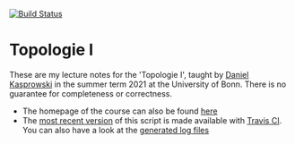 [![Build Status](https://api.travis-ci.com/kesslermaximilian/TopologieI.svg)](https://travis-ci.com/kesslermaximilian/TopologieI)

# Topologie I

These are my lecture notes for the 'Topologie I', taught by [Daniel Kasprowski](http://www.math.uni-bonn.de/people/daniel/) in the summer term 2021 at the University of Bonn. There is no guarantee for completeness or correctness.

- The homepage of the course can also be found [here](http://www.math.uni-bonn.de/people/daniel/2021/topo1/)
- The [most recent version](https://kesslermaximilian.github.io/TopologieI/2021_Topologie_I.pdf) of this script is made available with [Travis CI](https://github.com/traviscibot). You can also have a look at the [generated log files](https://kesslermaximilian.github.io/TopologieI/2021_Topologie_I.pdf)
